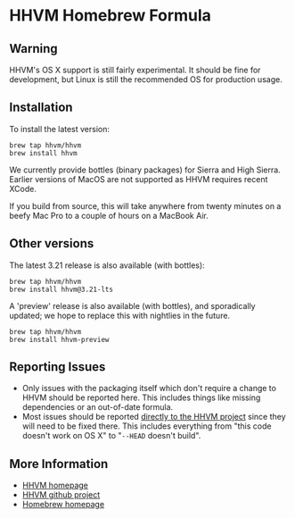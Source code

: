 # HHVM Homebrew Formula

## Warning

HHVM's OS X support is still fairly experimental. It should be fine for
development, but Linux is still the recommended OS for production usage.

## Installation

To install the latest version:

```
brew tap hhvm/hhvm
brew install hhvm
```

We currently provide bottles (binary packages) for Sierra and High Sierra. Earlier
versions of MacOS are not supported as HHVM requires recent XCode.

If you build from source, this will take anywhere from twenty minutes on a
beefy Mac Pro to a couple of hours on a MacBook Air.

## Other versions

The latest 3.21 release is also available (with bottles):

```
brew tap hhvm/hhvm
brew install hhvm@3.21-lts
```

A 'preview' release is also available (with bottles), and sporadically updated; we hope to replace this with nightlies in the future.

```
brew tap hhvm/hhvm
brew install hhvm-preview
```

## Reporting Issues

- Only issues with the packaging itself which don't require a change to HHVM
should be reported here. This includes things like missing dependencies or an
out-of-date formula.
- Most issues should be reported
[directly to the HHVM project](https://github.com/facebook/hhvm/issues) since
they will need to be fixed there. This includes everything from "this code
doesn't work on OS X" to "`--HEAD` doesn't build".

## More Information

- [HHVM homepage](http://hhvm.com)
- [HHVM github project](https://github.com/facebook/hhvm)
- [Homebrew homepage](http://brew.sh/)
